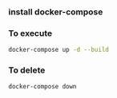 ### install docker-compose

 ### To execute 
 ```bash
docker-compose up -d --build
```

### To delete
```bash
docker-compose down
```
